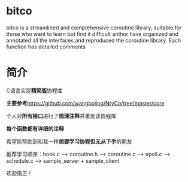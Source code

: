 # bitco
bitco is a streamlined and comprehensive coroutine library, suitable for those who want to learn but find it difficult
anthor have organized and annotated all the interfaces and reproduced the coroutine library. Each function has detailed comments

# 简介
C语言实现**精简版**协程库

**主要参考**https://github.com/wangbojing/NtyCo/tree/master/core

个人对**所有接口**进行了**梳理注释**并重现该协程库

**每个函数都有详细的注释**

希望能帮助到和我一样**想要学习协程但无从下手**的朋友

推荐学习顺序：hook.c --> coroutine.h --> coroutine.c --> epoll.c --> schedule.c --> sample_server + sample_client

欢迎指正！


